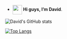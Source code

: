 - <img src="https://c.tenor.com/z2xJqhCpneIAAAAM/wave-hand.gif" width="30" height="30" align="center" />  **Hi guys, I’m David**.
<!-- - You can find me on <a href="https://www.linkedin.com/in/davidyap07" target="_blank"/> <img src="https://img.shields.io/badge/LinkedIn-0077B5?style=for-the-badge&logo=linkedin&logoColor=white" height="18" align="center"></a> -->
<!-- - You can reach me through davvyap@gmail.com 📫. -->

![David's GitHub stats](https://github-readme-stats-jet-beta.vercel.app/api?username=davvyap&show_icons=true&theme=panda)

[![Top Langs](https://github-readme-stats-jet-beta.vercel.app/api/top-langs/?username=davvyap&layout=compact&theme=vue-dark&show_icons=true)](https://github.com/anuraghazra/github-readme-stats)
<!---
davvYap/davvYap is a ✨ special ✨ repository because its `README.md` (this file) appears on your GitHub profile.
You can click the Preview link to take a look at your changes.
--->
